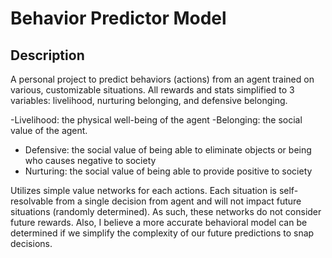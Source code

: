 # Behavior Predictor Model
## Description
A personal project to predict behaviors (actions) from an agent trained on various, customizable situations. All rewards and stats simplified to 3 variables: livelihood, nurturing belonging, and defensive belonging. 

-Livelihood: the physical well-being of the agent
-Belonging: the social value of the agent.
  - Defensive: the social value of being able to eliminate objects or being who causes negative to society
  - Nurturing: the social value of being able to provide positive to society

Utilizes simple value networks for each actions. Each situation is self-resolvable from a single decision from agent and will not impact future situations (randomly determined). As such, these networks do not consider future rewards. 
Also, I believe a more accurate behavioral model can be determined if we simplify the complexity of our future predictions to snap decisions.  
